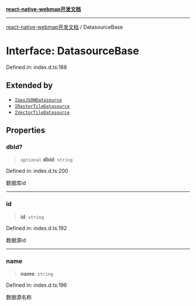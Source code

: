 [**react-native-webmap开发文档**](../README.md)

***

[react-native-webmap开发文档](../globals.md) / DatasourceBase

# Interface: DatasourceBase

Defined in: index.d.ts:188

## Extended by

- [`IGeoJSONDatasource`](IGeoJSONDatasource.md)
- [`IRasterTileDatasource`](IRasterTileDatasource.md)
- [`IVectorTileDatasource`](IVectorTileDatasource.md)

## Properties

### dbId?

> `optional` **dbId**: `string`

Defined in: index.d.ts:200

数据库id

***

### id

> **id**: `string`

Defined in: index.d.ts:192

数据源id

***

### name

> **name**: `string`

Defined in: index.d.ts:196

数据源名称
